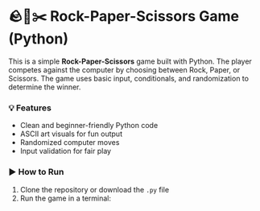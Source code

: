 # 🪨📄✂️ Rock-Paper-Scissors Game (Python)

This is a simple **Rock-Paper-Scissors** game built with Python. The player competes against the computer by choosing between Rock, Paper, or Scissors. The game uses basic input, conditionals, and randomization to determine the winner.

### 💡 Features
- Clean and beginner-friendly Python code
- ASCII art visuals for fun output
- Randomized computer moves
- Input validation for fair play

### ▶️ How to Run
1. Clone the repository or download the `.py` file
2. Run the game in a terminal:
```bash


